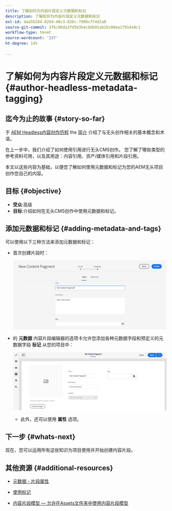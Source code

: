 ```yaml
---
title: 了解如何为内容片段定义元数据和标记
description: 了解如何为内容片段定义元数据和标记
exl-id: daa5b284-8264-48c3-826c-7909cff4d1a0
source-git-commit: 3f6c96da3fd563b4c8db91ab1bc08ea17914a8c1
workflow-type: tm+mt
source-wordcount: '237'
ht-degree: 14%

---
```


# 了解如何为内容片段定义元数据和标记 {#author-headless-metadata-tagging}

## 迄今为止的故事 {#story-so-far}

于 [AEM Headless内容创作历程](overview.md) the [简介](introduction.md) 介绍了与无头创作相关的基本概念和术语。

在上一步中，我们介绍了如何使用引用进行无头CMS创作。 您了解了哪些类型的参考资料可用，以及其用途：内容引用、资产/媒体引用和片段引用。

本文以这些内容为基础，以便您了解如何使用元数据和标记为您的AEM无头项目创作您自己的内容。

## 目标 {#objective}

* **受众**:高级
* **目标**:介绍如何在无头CMS创作中使用元数据和标记。

## 添加元数据和标记 {#adding-metadata-and-tags}

可以使用以下三种方法来添加元数据和标记：

* 首次创建片段时：

   ![创建内容片段 — 提供名称](/help/journey-headless/author/assets/headless-journey-author-content-fragment-03.png)

* 的 **元数据** 内容片段编辑器的选项卡允许您添加各种元数据字段和预定义的元数据字段 **标记** 从您的项目中：

   ![内容片段编辑器 — 元数据](/help/journey-headless/author/assets/headless-journey-author-metadata-01.png)

   * 此外，还可以使用 **属性** 选项。

## 下一步 {#whats-next}

现在，您可以运用所有这些知识为项目使用并开始创建内容片段。

## 其他资源 {#additional-resources}

* [元数据 - 片段属性](/help/assets/content-fragments/content-fragments-metadata.md)

* [使用标记](/help/sites-cloud/authoring/features/tags.md)

* [内容片段模型 — 允许在Assets文件夹中使用内容片段模型](/help/assets/content-fragments/content-fragments-models.md#allowing-content-fragment-models-assets-folder)
